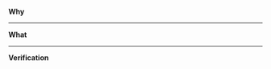**Why**

<!-- Explain why this change is necessary and why it was completed -->

---

**What**

<!-- State what changes are included in this pull request -->

---

**Verification**

<!-- Describe how others can test and verify this feature(s) -->
